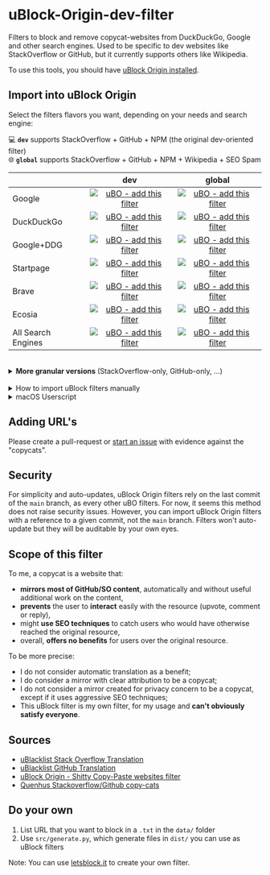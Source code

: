 # uBlock-Origin-dev-filter
Filters to block and remove copycat-websites from DuckDuckGo, Google and other search engines. Used to be specific to dev websites like StackOverflow or GitHub, but it currently supports others like Wikipedia.

To use this tools, you should have [uBlock Origin installed](https://github.com/gorhill/uBlock).

## Import into uBlock Origin

Select the filters flavors you want, depending on your needs and search engine:

💻 **`dev`** supports StackOverflow + GitHub + NPM (the original dev-oriented filter) \
🌐 **`global`** supports StackOverflow + GitHub + NPM + Wikipedia + SEO Spam

||dev|global|
|---|:---:|:---:|
|Google|[![uBO - add this filter](https://img.shields.io/static/v1?label=uBO&message=add%20this%20filter&color=de3f32&style=flat&logo=uBlock%20Origin)](https://subscribe.adblockplus.org/?location=https%3A%2F%2Fraw.githubusercontent.com%2Fquenhus%2FuBlock-Origin-dev-filter%2Fmain%2Fdist%2Fgoogle%2Fall.txt&title=uBlock-Origin-dev-filter%20-%20Google%20-%20Dev)|[![uBO - add this filter](https://img.shields.io/static/v1?label=uBO&message=add%20this%20filter&color=de3f32&style=flat&logo=uBlock%20Origin)](https://subscribe.adblockplus.org/?location=https%3A%2F%2Fraw.githubusercontent.com%2Fquenhus%2FuBlock-Origin-dev-filter%2Fmain%2Fdist%2Fgoogle%2Fglobal.txt&title=uBlock-Origin-dev-filter%20-%20Google%20-%20Global)|
|DuckDuckGo|[![uBO - add this filter](https://img.shields.io/static/v1?label=uBO&message=add%20this%20filter&color=fdd20a&style=flat&logo=uBlock%20Origin)](https://subscribe.adblockplus.org/?location=https%3A%2F%2Fraw.githubusercontent.com%2Fquenhus%2FuBlock-Origin-dev-filter%2Fmain%2Fdist%2Fduckduckgo%2Fall.txt&title=uBlock-Origin-dev-filter%20-%20DuckDuckGo%20-%20Dev)|[![uBO - add this filter](https://img.shields.io/static/v1?label=uBO&message=add%20this%20filter&color=fdd20a&style=flat&logo=uBlock%20Origin)](https://subscribe.adblockplus.org/?location=https%3A%2F%2Fraw.githubusercontent.com%2Fquenhus%2FuBlock-Origin-dev-filter%2Fmain%2Fdist%2Fduckduckgo%2Fglobal.txt&title=uBlock-Origin-dev-filter%20-%20DuckDuckGo%20-%20Global)|
|Google+DDG|[![uBO - add this filter](https://img.shields.io/static/v1?label=uBO&message=add%20this%20filter&color=9b59b6&style=flat&logo=uBlock%20Origin)](https://subscribe.adblockplus.org/?location=https%3A%2F%2Fraw.githubusercontent.com%2Fquenhus%2FuBlock-Origin-dev-filter%2Fmain%2Fdist%2Fgoogle_duckduckgo%2Fall.txt&title=uBlock-Origin-dev-filter%20-%20Google%2BDDG%20-%20Dev)|[![uBO - add this filter](https://img.shields.io/static/v1?label=uBO&message=add%20this%20filter&color=9b59b6&style=flat&logo=uBlock%20Origin)](https://subscribe.adblockplus.org/?location=https%3A%2F%2Fraw.githubusercontent.com%2Fquenhus%2FuBlock-Origin-dev-filter%2Fmain%2Fdist%2Fgoogle_duckduckgo%2Fglobal.txt&title=uBlock-Origin-dev-filter%20-%20Google%2BDDG%20-%20Global)|
|Startpage|[![uBO - add this filter](https://img.shields.io/static/v1?label=uBO&message=add%20this%20filter&color=5b7bca&style=flat&logo=uBlock%20Origin)](https://subscribe.adblockplus.org/?location=https%3A%2F%2Fraw.githubusercontent.com%2Fquenhus%2FuBlock-Origin-dev-filter%2Fmain%2Fdist%2Fstartpage%2Fall.txt&title=uBlock-Origin-dev-filter%20-%20Startpage%20-%20Dev)|[![uBO - add this filter](https://img.shields.io/static/v1?label=uBO&message=add%20this%20filter&color=5b7bca&style=flat&logo=uBlock%20Origin)](https://subscribe.adblockplus.org/?location=https%3A%2F%2Fraw.githubusercontent.com%2Fquenhus%2FuBlock-Origin-dev-filter%2Fmain%2Fdist%2Fstartpage%2Fglobal.txt&title=uBlock-Origin-dev-filter%20-%20Startpage%20-%20Global)|
|Brave|[![uBO - add this filter](https://img.shields.io/static/v1?label=uBO&message=add%20this%20filter&color=f25100&style=flat&logo=uBlock%20Origin)](https://subscribe.adblockplus.org/?location=https%3A%2F%2Fraw.githubusercontent.com%2Fquenhus%2FuBlock-Origin-dev-filter%2Fmain%2Fdist%2Fbrave%2Fall.txt&title=uBlock-Origin-dev-filter%20-%20Brave%20-%20Dev)|[![uBO - add this filter](https://img.shields.io/static/v1?label=uBO&message=add%20this%20filter&color=f25100&style=flat&logo=uBlock%20Origin)](https://subscribe.adblockplus.org/?location=https%3A%2F%2Fraw.githubusercontent.com%2Fquenhus%2FuBlock-Origin-dev-filter%2Fmain%2Fdist%2Fbrave%2Fglobal.txt&title=uBlock-Origin-dev-filter%20-%20Brave%20-%20Global)|
|Ecosia|[![uBO - add this filter](https://img.shields.io/static/v1?label=uBO&message=add%20this%20filter&color=36acb8&style=flat&logo=uBlock%20Origin)](https://subscribe.adblockplus.org/?location=https%3A%2F%2Fraw.githubusercontent.com%2Fquenhus%2FuBlock-Origin-dev-filter%2Fmain%2Fdist%2Fecosia%2Fall.txt&title=uBlock-Origin-dev-filter%20-%20Ecosia%20-%20Dev)|[![uBO - add this filter](https://img.shields.io/static/v1?label=uBO&message=add%20this%20filter&color=36acb8&style=flat&logo=uBlock%20Origin)](https://subscribe.adblockplus.org/?location=https%3A%2F%2Fraw.githubusercontent.com%2Fquenhus%2FuBlock-Origin-dev-filter%2Fmain%2Fdist%2Fecosia%2Fglobal.txt&title=uBlock-Origin-dev-filter%20-%20Ecosia%20-%20Global)|
|All Search Engines|[![uBO - add this filter](https://img.shields.io/static/v1?label=uBO&message=add%20this%20filter&color=ffffff&style=flat&logo=uBlock%20Origin)](https://subscribe.adblockplus.org/?location=https%3A%2F%2Fraw.githubusercontent.com%2Fquenhus%2FuBlock-Origin-dev-filter%2Fmain%2Fdist%2Fall_search_engines%2Fall.txt&title=uBlock-Origin-dev-filter%20-%20All%20Search%20Engines%20-%20Dev)|[![uBO - add this filter](https://img.shields.io/static/v1?label=uBO&message=add%20this%20filter&color=ffffff&style=flat&logo=uBlock%20Origin)](https://subscribe.adblockplus.org/?location=https%3A%2F%2Fraw.githubusercontent.com%2Fquenhus%2FuBlock-Origin-dev-filter%2Fmain%2Fdist%2Fall_search_engines%2Fglobal.txt&title=uBlock-Origin-dev-filter%20-%20All%20Search%20Engines%20-%20Global)|

<br/>

<details>
  <summary><b>More granular versions</b> (StackOverflow-only, GitHub-only, ...)</summary>

||StackOverflow|GitHub|NPM|Wikipedia|SEO Spam|
|---|:---:|:---:|:---:|:---:|:---:|
|Google|[add in uBO](https://subscribe.adblockplus.org/?location=https%3A%2F%2Fraw.githubusercontent.com%2Fquenhus%2FuBlock-Origin-dev-filter%2Fmain%2Fdist%2Fgoogle%2Fstackoverflow_copycats.txt&title=uBlock-Origin-dev-filter%20-%20Google%20-%20StackOverflow)|[add in uBO](https://subscribe.adblockplus.org/?location=https%3A%2F%2Fraw.githubusercontent.com%2Fquenhus%2FuBlock-Origin-dev-filter%2Fmain%2Fdist%2Fgoogle%2Fgithub_copycats.txt&title=uBlock-Origin-dev-filter%20-%20Google%20-%20GitHub)|[add in uBO](https://subscribe.adblockplus.org/?location=https%3A%2F%2Fraw.githubusercontent.com%2Fquenhus%2FuBlock-Origin-dev-filter%2Fmain%2Fdist%2Fgoogle%2Fnpm_copycats.txt&title=uBlock-Origin-dev-filter%20-%20Google%20-%20NPM)|[add in uBO](https://subscribe.adblockplus.org/?location=https%3A%2F%2Fraw.githubusercontent.com%2Fquenhus%2FuBlock-Origin-dev-filter%2Fmain%2Fdist%2Fgoogle%2Fwikipedia_copycats.txt&title=uBlock-Origin-dev-filter%20-%20Google%20-%20Wikipedia)|[add in uBO](https://subscribe.adblockplus.org/?location=https%3A%2F%2Fraw.githubusercontent.com%2Fquenhus%2FuBlock-Origin-dev-filter%2Fmain%2Fdist%2Fgoogle%2Fseo_spam.txt&title=uBlock-Origin-dev-filter%20-%20Google%20-%20SEO%20Spam)|
|DuckDuckGo|[add in uBO](https://subscribe.adblockplus.org/?location=https%3A%2F%2Fraw.githubusercontent.com%2Fquenhus%2FuBlock-Origin-dev-filter%2Fmain%2Fdist%2Fduckduckgo%2Fstackoverflow_copycats.txt&title=uBlock-Origin-dev-filter%20-%20DuckDuckGo%20-%20StackOverflow)|[add in uBO](https://subscribe.adblockplus.org/?location=https%3A%2F%2Fraw.githubusercontent.com%2Fquenhus%2FuBlock-Origin-dev-filter%2Fmain%2Fdist%2Fduckduckgo%2Fgithub_copycats.txt&title=uBlock-Origin-dev-filter%20-%20DuckDuckGo%20-%20GitHub)|[add in uBO](https://subscribe.adblockplus.org/?location=https%3A%2F%2Fraw.githubusercontent.com%2Fquenhus%2FuBlock-Origin-dev-filter%2Fmain%2Fdist%2Fduckduckgo%2Fnpm_copycats.txt&title=uBlock-Origin-dev-filter%20-%20DuckDuckGo%20-%20NPM)|[add in uBO](https://subscribe.adblockplus.org/?location=https%3A%2F%2Fraw.githubusercontent.com%2Fquenhus%2FuBlock-Origin-dev-filter%2Fmain%2Fdist%2Fduckduckgo%2Fwikipedia_copycats.txt&title=uBlock-Origin-dev-filter%20-%20DuckDuckGo%20-%20Wikipedia)|[add in uBO](https://subscribe.adblockplus.org/?location=https%3A%2F%2Fraw.githubusercontent.com%2Fquenhus%2FuBlock-Origin-dev-filter%2Fmain%2Fdist%2Fduckduckgo%2Fseo_spam.txt&title=uBlock-Origin-dev-filter%20-%20DuckDuckGo%20-%20SEO%20Spam)|
|Google+DDG|[add in uBO](https://subscribe.adblockplus.org/?location=https%3A%2F%2Fraw.githubusercontent.com%2Fquenhus%2FuBlock-Origin-dev-filter%2Fmain%2Fdist%2Fgoogle_duckduckgo%2Fstackoverflow_copycats.txt&title=uBlock-Origin-dev-filter%20-%20Google%2BDDG%20-%20StackOverflow)|[add in uBO](https://subscribe.adblockplus.org/?location=https%3A%2F%2Fraw.githubusercontent.com%2Fquenhus%2FuBlock-Origin-dev-filter%2Fmain%2Fdist%2Fgoogle_duckduckgo%2Fgithub_copycats.txt&title=uBlock-Origin-dev-filter%20-%20Google%2BDDG%20-%20GitHub)|[add in uBO](https://subscribe.adblockplus.org/?location=https%3A%2F%2Fraw.githubusercontent.com%2Fquenhus%2FuBlock-Origin-dev-filter%2Fmain%2Fdist%2Fgoogle_duckduckgo%2Fnpm_copycats.txt&title=uBlock-Origin-dev-filter%20-%20Google%2BDDG%20-%20NPM)|[add in uBO](https://subscribe.adblockplus.org/?location=https%3A%2F%2Fraw.githubusercontent.com%2Fquenhus%2FuBlock-Origin-dev-filter%2Fmain%2Fdist%2Fgoogle_duckduckgo%2Fwikipedia_copycats.txt&title=uBlock-Origin-dev-filter%20-%20Google%2BDDG%20-%20Wikipedia)|[add in uBO](https://subscribe.adblockplus.org/?location=https%3A%2F%2Fraw.githubusercontent.com%2Fquenhus%2FuBlock-Origin-dev-filter%2Fmain%2Fdist%2Fgoogle_duckduckgo%2Fseo_spam.txt&title=uBlock-Origin-dev-filter%20-%20Google%2BDDG%20-%20SEO%20Spam)|
|Startpage|[add in uBO](https://subscribe.adblockplus.org/?location=https%3A%2F%2Fraw.githubusercontent.com%2Fquenhus%2FuBlock-Origin-dev-filter%2Fmain%2Fdist%2Fstartpage%2Fstackoverflow_copycats.txt&title=uBlock-Origin-dev-filter%20-%20Startpage%20-%20StackOverflow)|[add in uBO](https://subscribe.adblockplus.org/?location=https%3A%2F%2Fraw.githubusercontent.com%2Fquenhus%2FuBlock-Origin-dev-filter%2Fmain%2Fdist%2Fstartpage%2Fgithub_copycats.txt&title=uBlock-Origin-dev-filter%20-%20Startpage%20-%20GitHub)|[add in uBO](https://subscribe.adblockplus.org/?location=https%3A%2F%2Fraw.githubusercontent.com%2Fquenhus%2FuBlock-Origin-dev-filter%2Fmain%2Fdist%2Fstartpage%2Fnpm_copycats.txt&title=uBlock-Origin-dev-filter%20-%20Startpage%20-%20NPM)|[add in uBO](https://subscribe.adblockplus.org/?location=https%3A%2F%2Fraw.githubusercontent.com%2Fquenhus%2FuBlock-Origin-dev-filter%2Fmain%2Fdist%2Fstartpage%2Fwikipedia_copycats.txt&title=uBlock-Origin-dev-filter%20-%20Startpage%20-%20Wikipedia)|[add in uBO](https://subscribe.adblockplus.org/?location=https%3A%2F%2Fraw.githubusercontent.com%2Fquenhus%2FuBlock-Origin-dev-filter%2Fmain%2Fdist%2Fstartpage%2Fseo_spam.txt&title=uBlock-Origin-dev-filter%20-%20Startpage%20-%20SEO%20Spam)|
|Brave|[add in uBO](https://subscribe.adblockplus.org/?location=https%3A%2F%2Fraw.githubusercontent.com%2Fquenhus%2FuBlock-Origin-dev-filter%2Fmain%2Fdist%2Fbrave%2Fstackoverflow_copycats.txt&title=uBlock-Origin-dev-filter%20-%20Brave%20-%20StackOverflow)|[add in uBO](https://subscribe.adblockplus.org/?location=https%3A%2F%2Fraw.githubusercontent.com%2Fquenhus%2FuBlock-Origin-dev-filter%2Fmain%2Fdist%2Fbrave%2Fgithub_copycats.txt&title=uBlock-Origin-dev-filter%20-%20Brave%20-%20GitHub)|[add in uBO](https://subscribe.adblockplus.org/?location=https%3A%2F%2Fraw.githubusercontent.com%2Fquenhus%2FuBlock-Origin-dev-filter%2Fmain%2Fdist%2Fbrave%2Fnpm_copycats.txt&title=uBlock-Origin-dev-filter%20-%20Brave%20-%20NPM)|[add in uBO](https://subscribe.adblockplus.org/?location=https%3A%2F%2Fraw.githubusercontent.com%2Fquenhus%2FuBlock-Origin-dev-filter%2Fmain%2Fdist%2Fbrave%2Fwikipedia_copycats.txt&title=uBlock-Origin-dev-filter%20-%20Brave%20-%20Wikipedia)|[add in uBO](https://subscribe.adblockplus.org/?location=https%3A%2F%2Fraw.githubusercontent.com%2Fquenhus%2FuBlock-Origin-dev-filter%2Fmain%2Fdist%2Fbrave%2Fseo_spam.txt&title=uBlock-Origin-dev-filter%20-%20Brave%20-%20SEO%20Spam)|
|Ecosia|[add in uBO](https://subscribe.adblockplus.org/?location=https%3A%2F%2Fraw.githubusercontent.com%2Fquenhus%2FuBlock-Origin-dev-filter%2Fmain%2Fdist%2Fecosia%2Fstackoverflow_copycats.txt&title=uBlock-Origin-dev-filter%20-%20Ecosia%20-%20StackOverflow)|[add in uBO](https://subscribe.adblockplus.org/?location=https%3A%2F%2Fraw.githubusercontent.com%2Fquenhus%2FuBlock-Origin-dev-filter%2Fmain%2Fdist%2Fecosia%2Fgithub_copycats.txt&title=uBlock-Origin-dev-filter%20-%20Ecosia%20-%20GitHub)|[add in uBO](https://subscribe.adblockplus.org/?location=https%3A%2F%2Fraw.githubusercontent.com%2Fquenhus%2FuBlock-Origin-dev-filter%2Fmain%2Fdist%2Fecosia%2Fnpm_copycats.txt&title=uBlock-Origin-dev-filter%20-%20Ecosia%20-%20NPM)|[add in uBO](https://subscribe.adblockplus.org/?location=https%3A%2F%2Fraw.githubusercontent.com%2Fquenhus%2FuBlock-Origin-dev-filter%2Fmain%2Fdist%2Fecosia%2Fwikipedia_copycats.txt&title=uBlock-Origin-dev-filter%20-%20Ecosia%20-%20Wikipedia)|[add in uBO](https://subscribe.adblockplus.org/?location=https%3A%2F%2Fraw.githubusercontent.com%2Fquenhus%2FuBlock-Origin-dev-filter%2Fmain%2Fdist%2Fecosia%2Fseo_spam.txt&title=uBlock-Origin-dev-filter%20-%20Ecosia%20-%20SEO%20Spam)|
|All Search Engines|[add in uBO](https://subscribe.adblockplus.org/?location=https%3A%2F%2Fraw.githubusercontent.com%2Fquenhus%2FuBlock-Origin-dev-filter%2Fmain%2Fdist%2Fall_search_engines%2Fstackoverflow_copycats.txt&title=uBlock-Origin-dev-filter%20-%20All%20Search%20Engines%20-%20StackOverflow)|[add in uBO](https://subscribe.adblockplus.org/?location=https%3A%2F%2Fraw.githubusercontent.com%2Fquenhus%2FuBlock-Origin-dev-filter%2Fmain%2Fdist%2Fall_search_engines%2Fgithub_copycats.txt&title=uBlock-Origin-dev-filter%20-%20All%20Search%20Engines%20-%20GitHub)|[add in uBO](https://subscribe.adblockplus.org/?location=https%3A%2F%2Fraw.githubusercontent.com%2Fquenhus%2FuBlock-Origin-dev-filter%2Fmain%2Fdist%2Fall_search_engines%2Fnpm_copycats.txt&title=uBlock-Origin-dev-filter%20-%20All%20Search%20Engines%20-%20NPM)|[add in uBO](https://subscribe.adblockplus.org/?location=https%3A%2F%2Fraw.githubusercontent.com%2Fquenhus%2FuBlock-Origin-dev-filter%2Fmain%2Fdist%2Fall_search_engines%2Fwikipedia_copycats.txt&title=uBlock-Origin-dev-filter%20-%20All%20Search%20Engines%20-%20Wikipedia)|[add in uBO](https://subscribe.adblockplus.org/?location=https%3A%2F%2Fraw.githubusercontent.com%2Fquenhus%2FuBlock-Origin-dev-filter%2Fmain%2Fdist%2Fall_search_engines%2Fseo_spam.txt&title=uBlock-Origin-dev-filter%20-%20All%20Search%20Engines%20-%20SEO%20Spam)|

</details>

<br/>

<details>
  <summary>How to import uBlock filters manually</summary>

### Manually import filters

  1. Open uBlock Origin settings
  2. Under the "Filter lists" tab, scroll to the bottom where it says “Custom” and click the “Import” checkbox to reveal the custom URL textbox
  3. Append the URL `https://raw.githubusercontent.com/quenhus/uBlock-Origin-dev-filter/main/dist/google_duckduckgo/all.txt` in the textbox
  4. Press `Apply Changes` in the upper left

  Note: In `dist/`, you can find filters for other search engines (Google, DuckDuckGo, Startpage or Brave). You can use and combine these filters by using the raw URL of `dist/` files.
</details>

<details>
  <summary>macOS Userscript</summary>

### macOS Userscript

For macOS users, this project also provide some Userscripts for Google+DuckDuckGo in `dist/userscript/google_duckduckgo/`

</details>

## Adding URL's

Please create a pull-request or [start an issue](https://github.com/quenhus/uBlock-Origin-dev-filter/issues/new?assignees=&labels=block-request&template=request-to-add-a-website-to-the-filter.md&title=Request%3A+add+COPYCAT_URL+to+the+filter) with evidence against the "copycats".

## Security

For simplicity and auto-updates, uBlock Origin filters rely on the last commit of the `main` branch, as every other uBO filters. For now, it seems this method does not raise security issues. However, you can import uBlock Origin filters with a reference to a given commit, not the `main` branch. Filters won't auto-update but they will be auditable by your own eyes.

## Scope of this filter

To me, a copycat is a website that:
- **mirrors most of GitHub/SO content**, automatically and without useful additional work on the content,
- **prevents** the user to **interact** easily with the resource (upvote, comment or reply),
- might **use SEO techniques** to catch users who would have otherwise reached the original resource,
- overall, **offers no benefits** for users over the original resource.

To be more precise:
- I do not consider automatic translation as a benefit;
- I do consider a mirror with clear attribution to be a copycat;
- I do not consider a mirror created for privacy concern to be a copycat, except if it uses aggressive SEO techniques;
- This uBlock filter is my own filter, for my usage and **can't obviously satisfy everyone**.

## Sources

* [uBlacklist Stack Overflow Translation](https://github.com/arosh/ublacklist-stackoverflow-translation)
* [uBlacklist GitHub Translation](https://github.com/arosh/ublacklist-github-translation)
* [uBlock Origin - Shitty Copy-Paste websites filter](https://github.com/stroobants-dev/ublock-origin-shitty-copies-filter)
* [Quenhus Stackoverflow/Github copy-cats](https://gist.github.com/quenhus/6bd2c47e5780f726f0c96c0a2ee762a4)

## Do your own

1. List URL that you want to block in a `.txt` in the `data/` folder
2. Use `src/generate.py`, which generate files in `dist/` you can use as uBlock filters

Note: You can use [letsblock.it](https://letsblock.it/filters/search-results) to create your own filter.
